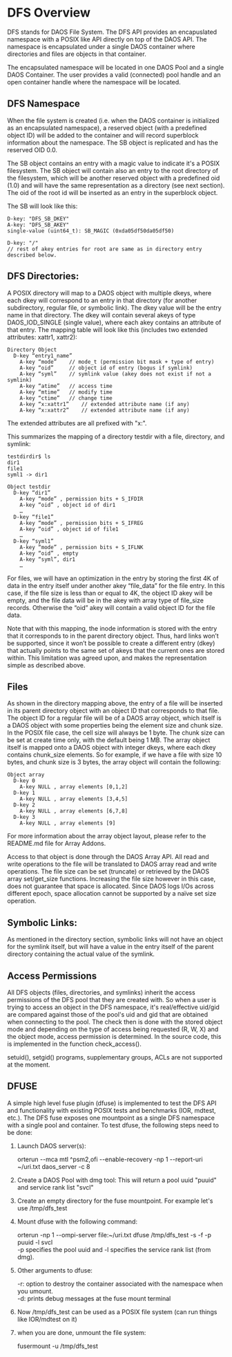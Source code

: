# DFS Overview

DFS stands for DAOS File System. The DFS API provides an encapuslated namespace
with a POSIX like API directly on top of the DAOS API. The namespace is
encapsulated under a single DAOS container where directories and files are
objects in that container.

The encapsulated namespace will be located in one DAOS Pool and a single DAOS
Container. The user provides a valid (connected) pool handle and an open
container handle where the namespace will be located.

## DFS Namespace

When the file system is created (i.e. when the DAOS container is initialized as
an encapsulated namespace), a reserved object (with a predefined object ID) will
be added to the container and will record superblock information about the
namespace. The SB object is replicated and has the reserved OID 0.0.

The SB object contains an entry with a magic value to indicate it's a POSIX
filesystem. The SB object will contain also an entry to the root directory of
the filesystem, which will be another reserved object with a predefined oid
(1.0) and will have the same representation as a directory (see next
section). The oid of the root id will be inserted as an entry in the superblock
object.

The SB will look like this:

~~~~
D-key: "DFS_SB_DKEY"
A-key: "DFS_SB_AKEY"
single-value (uint64_t): SB_MAGIC (0xda05df50da05df50)

D-key: "/"
// rest of akey entries for root are same as in directory entry described below.
~~~~~~

## DFS Directories:

A POSIX directory will map to a DAOS object with multiple dkeys, where each dkey
will correspond to an entry in that directory (for another subdirectory, regular
file, or symbolic link). The dkey value will be the entry name in that
directory. The dkey will contain several akeys of type DAOS_IOD_SINGLE (single
value), where each akey contains an attribute of that entry. The mapping table
will look like this (includes two extended attributes: xattr1, xattr2):

~~~~~~
Directory Object
  D-key “entry1_name”
    A-key “mode”	// mode_t (permission bit mask + type of entry)
    A-key “oid”		// object id of entry (bogus if symlink)
    A-key “syml”	// symlink value (akey does not exist if not a symlink)
    A-key “atime”	// access time
    A-key “mtime”	// modify time
    A-key “ctime”	// change time
    A-key “x:xattr1”	// extended attribute name (if any)
    A-key “x:xattr2”	// extended attribute name (if any)
~~~~~~

The extended attributes are all prefixed with "x:".

This summarizes the mapping of a directory testdir with a file, directory, and
symlink:

~~~~~~
testdirdir$ ls
dir1
file1
syml1 -> dir1

Object testdir
  D-key “dir1”
    A-key “mode” , permission bits + S_IFDIR
    A-key “oid” , object id of dir1
    …
  D-key “file1”
    A-key “mode” , permission bits + S_IFREG
    A-key “oid” , object id of file1
    …
  D-key “syml1”
    A-key “mode” , permission bits + S_IFLNK
    A-key “oid” , empty
    A-key “syml”, dir1
    …
~~~~~~

For files, we will have an optimization in the entry by storing the first 4K of
data in the entry itself under another akey “file_data” for the file entry. In
this case, if the file size is less than or equal to 4K, the object ID akey will
be empty, and the file data will be in the akey with array type of file_size
records. Otherwise the “oid” akey will contain a valid object ID for the file
data.

Note that with this mapping, the inode information is stored with the entry that
it corresponds to in the parent directory object. Thus, hard links won’t be
supported, since it won’t be possible to create a different entry (dkey) that
actually points to the same set of akeys that the current ones are stored
within. This limitation was agreed upon, and makes the representation simple as
described above.

## Files

As shown in the directory mapping above, the entry of a file will be inserted in
its parent directory object with an object ID that corresponds to that file. The
object ID for a regular file will be of a DAOS array object, which itself is a
DAOS object with some properties being the element size and chunk size. In the
POSIX file case, the cell size will always be 1 byte. The chunk size can be set
at create time only, with the default being 1 MB. The array object itself is
mapped onto a DAOS object with integer dkeys, where each dkey contains
chunk_size elements. So for example, if we have a file with size 10 bytes, and
chunk size is 3 bytes, the array object will contain the following:

~~~~
Object array
  D-key 0
    A-key NULL , array elements [0,1,2]
  D-key 1
    A-key NULL , array elements [3,4,5]
  D-key 2
    A-key NULL , array elements [6,7,8]
  D-key 3
    A-key NULL , array elements [9]
~~~~~~

For more information about the array object layout, please refer to the
README.md file for Array Addons.

Access to that object is done through the DAOS Array API. All read and write
operations to the file will be translated to DAOS array read and write
operations. The file size can be set (truncate) or retrieved by the DAOS array
set/get_size functions. Increasing the file size however in this case, does not
guarantee that space is allocated. Since DAOS logs I/Os across different epoch,
space allocation cannot be supported by a naïve set size operation.

## Symbolic Links:

As mentioned in the directory section, symbolic links will not have an object
for the symlink itself, but will have a value in the entry itself of the parent
directory containing the actual value of the symlink.

## Access Permissions

All DFS objects (files, directories, and symlinks) inherit the access
permissions of the DFS pool that they are created with. So when a user is trying
to access an object in the DFS namespace, it's real/effective uid/gid are
compared against those of the pool's uid and gid that are obtained when
connecting to the pool. The check then is done with the stored object mode and
depending on the type of access being requested (R, W, X) and the object mode,
access permission is determined. In the source code, this is implemented in the
function check_access().

setuid(), setgid() programs, supplementary groups, ACLs are not supported at the
moment.

## DFUSE

A simple high level fuse plugin (dfuse) is implemented to test the DFS API and
functionality with existing POSIX tests and benchmarks (IOR, mdtest, etc.). The
DFS fuse exposes one mountpoint as a single DFS namespace with a single pool and
container. To test dfuse, the following steps need to be done:

1. Launch DAOS server(s):

   orterun --mca mtl ^psm2,ofi --enable-recovery -np 1 --report-uri ~/uri.txt daos_server -c 8

1. Create a DAOS Pool with dmg tool:  This will return a pool uuid "puuid" and service rank list "svcl"

1. Create an empty directory for the fuse mountpoint. For example let's use /tmp/dfs_test

1. Mount dfuse with the following command:

   orterun -np 1 --ompi-server file:~/uri.txt dfuse /tmp/dfs_test -s -f -p puuid -l svcl  
   -p specifies the pool uuid and -l specifies the service rank list (from dmg).

1. Other arguments to dfuse:

   -r: option to destroy the container associated with the namespace when you umount.  
   -d: prints debug messages at the fuse mount terminal

1. Now /tmp/dfs_test can be used as a POSIX file system (can run things like IOR/mdtest on it)

1. when you are done, unmount the file system:

   fusermount -u /tmp/dfs_test

